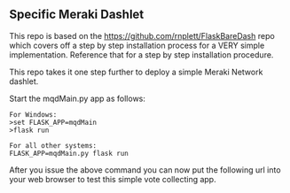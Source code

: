 
## Specific Meraki Dashlet

This repo is based on the https://github.com/rnplett/FlaskBareDash repo which covers off a step by step installation process for a VERY simple implementation. Reference that for a step by step installation procedure.

This repo takes it one step further to deploy a simple Meraki Network dashlet.

Start the mqdMain.py app as follows:
```
For Windows:
>set FLASK_APP=mqdMain
>flask run

For all other systems:
FLASK_APP=mqdMain.py flask run
```

After you issue the above command you can now put the following url into your web browser to test this simple vote collecting app.

